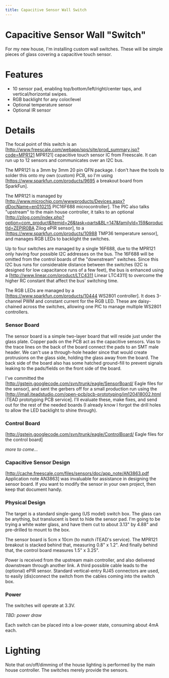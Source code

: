 ```yaml
---
title: Capacitive Sensor Wall Switch
---
```

# Capacitive Sensor Wall "Switch"

For my new house, I'm installing custom wall switches. These will be simple pieces
of glass covering a capacitive touch sensor.

# Features

* 10 sensor pad, enabling top/bottom/left/right/center taps, and vertical/horizontal swipes.
* RGB backlight for any color/level
* Optional temperature sensor
* Optional IR sensor


# Details

The focal point of this switch is an
[http://www.freescale.com/webapp/sps/site/prod_summary.jsp?code=MPR121 MPR121]
capacitive touch sensor IC from Freescale. It can run up to 12 sensors
and communicates over an I2C bus.

The MPR121 is a 3mm by 3mm 20 pin QFN package.
I don't have the tools to solder this onto my own (custom)
PCB, so I'm using [https://www.sparkfun.com/products/9695 a breakout board from SparkFun].

The MPR121 is managed by [http://www.microchip.com/wwwproducts/Devices.aspx?dDocName=en010215 PIC16F688 microcontroller]. The PIC also talks "upstream" to the main house controller, it talks to an optional [http://zilog.com/index.php?option=com_product&Itemid=26&task=parts&BL=147&familyId=159&productId=ZEPIR0BA Zilog ePIR sensor], to a [https://www.sparkfun.com/products/10988 TMP36 temperature sensor], and manages RGB LEDs to backlight the switches.

Up to four switches are managed by a single 16F688, due to the MPR121 only having four possible I2C addresses on the bus. The 16F688 will be omitted from the control boards of the "downstream" switches. Since this I2C bus runs for considerable distance between the switches (I2C is designed for low capacitance runs of a few feet), the bus is enhanced using a [http://www.linear.com/product/LTC4311 Linear LTC4311] to overcome the higher RC constant that affect the bus' switching time.

The RGB LEDs are managed by a [https://www.sparkfun.com/products/10444 WS2801 controller]. It does 3-channel PWM and constant current for the RGB LED. These are daisy-chained across the switches, allowing one PIC to manage multiple WS2801 controllers.

### Sensor Board

The sensor board is a simple two-layer board that will reside just under the glass plate. Copper pads on the PCB act as the capacitive sensors. Vias to the trace lines on the back of the board connect the pads to an SMT male header. We can't use a through-hole header since that would create protrusions on the glass side, holding the glass away from the board. The back side of the board also has some hatched ground-fill to prevent signals leaking to the pads/fields on the front side of the board.

I've committed the [http://gstein.googlecode.com/svn/trunk/eagle/SensorBoard/ Eagle files for the sensor], and sent the gerbers off for a small production run using the [http://imall.iteadstudio.com/open-pcb/pcb-prototyping/im120418002.html iTEAD prototyping PCB service]. I'll evaluate these, make fixes, and send out for the rest of the needed boards (I already know I forgot the drill holes to allow the LED backlight to shine through).

### Control Board

[http://gstein.googlecode.com/svn/trunk/eagle/ControlBoard/ Eagle files for the control board]

_more to come..._

### Capacitive Sensor Design

[http://cache.freescale.com/files/sensors/doc/app_note/AN3863.pdf Application note AN3863] was invaluable for assistance in designing the sensor board. If you want to modify the sensor in your own project, then keep that document handy.

### Physical Design

The target is a standard single-gang (US model) switch box. The glass can be anything, but translucent is best to hide the sensor pad. I'm going to be trying a white water glass, and have them cut to about 3.13" by 4.88" and pre-drilled to mount to the box.

The sensor board is 5cm x 10cm (to match iTEAD's service). The MPR121 breakout is stacked behind that, measuring 0.8" x 1.2". And finally behind that, the control board measures 1.5" x 3.25".

Power is received from the upstream main controller, and also delivered downstream through another link. A third possible cable leads to the (optional) ePIR sensor. Standard vertical-entry RJ45 connectors are used, to easily (dis)connect the switch from the cables coming into the switch box.

### Power

The switches will operate at 3.3V.

_TBD: power draw_

Each switch can be placed into a low-power state, consuming about 4mA each.

# Lighting

Note that on/off/dimming of the house lighting is performed by the main house controller. The switches merely provide the sensors.
